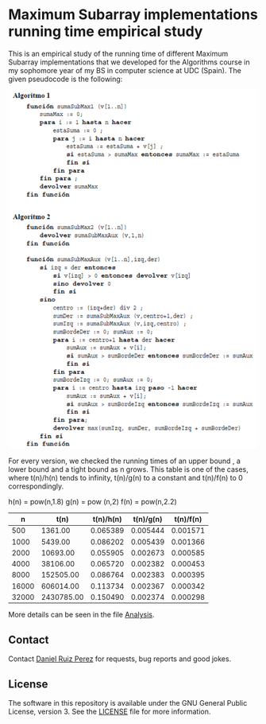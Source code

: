 Maximum Subarray implementations running time empirical study
============


This is an empirical study of the running time of different Maximum Subarray implementations that we developed for the Algorithms course in my sophomore year of my BS in computer science at UDC (Spain). The given pseudocode is the following:


<p align="center">
<img src="https://github.com/DaniRuizPerez/Algorithms/blob/master/MaximumSubarray/sum.PNG" width="500">
</p>


For every version, we checked the running times of an upper bound , a lower bound and a tight bound as n grows. This table is one of the cases, where  t(n)/h(n) tends to infinity, t(n)/g(n) to a constant and t(n)/f(n) to 0 correspondingly.

h(n) = pow(n,1.8)
g(n) = pow (n,2)
f(n) = pow(n,2.2)

  |    n    |    t(n)   |  t(n)/h(n)  |  t(n)/g(n)  |  t(n)/f(n)  |
  |---------|-----------|-------------|-------------|-------------|
  |     500 |   1361.00 |    0.065389 |    0.005444 |    0.001571 |
  |    1000 |   5439.00 |    0.086202 |    0.005439 |    0.001366 |
  |    2000 |  10693.00 |    0.055905 |    0.002673 |    0.000585 |
  |    4000 |  38106.00 |    0.065720 |    0.002382 |    0.000453 |
  |    8000 | 152505.00 |    0.086764 |    0.002383 |    0.000395 |
  |   16000 | 606014.00 |    0.113734 |    0.002367 |    0.000342 |
  |   32000 |2430785.00 |    0.150490 |    0.002374 |    0.000298 |



More details can be seen in the file [Analysis](https://github.com/DaniRuizPerez/Algorithms/blob/master/MaximumSubarray/Analysis).

## Contact

Contact [Daniel Ruiz Perez](mailto:druiz072@fiu.edu) for requests, bug reports and good jokes.


## License

The software in this repository is available under the GNU General Public License, version 3. See the [LICENSE](https://github.com/DaniRuizPerez/AutomaticReasoning/blob/master/LICENSE) file for more information.
